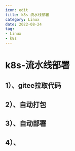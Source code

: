 ```yaml
---
icon: edit
title: k8s 流水线部署
category: Linux
date: 2022-08-24
tag:
- Linux
- k8s
---
```


# k8s-流水线部署

## 1）、gitee拉取代码

## 2）、自动打包

## 3）、自动部署

## 4）、

